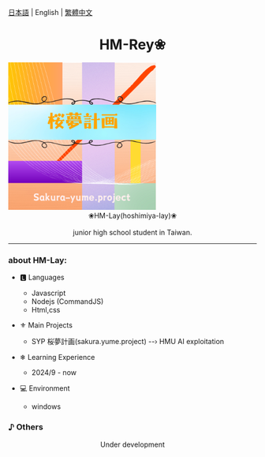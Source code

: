 [日本語](README_jp.md) | English | [繁體中文](README_zh-tw.md)
# <center>HM-Rey❀ 

</center> <img src="SYP-logo.png" style="min-width:300px; width:30%">
  <center>❀HM-Lay(hoshimiya-lay)❀</center> 
  <br>
  <center>junior high school student in Taiwan.</center>


  -----

### about HM-Lay: 
- 🅻 Languages
  - Javascript 
  - Nodejs (CommandJS)
  - Html,css

- ⚜︎ Main Projects
  - SYP 桜夢計画(sakura.yume.project)
  --› HMU AI exploitation

- ❄ Learning Experience
  - 2024/9 - now

- :computer: Environment
  - windows

### ♪ Others
  <center>Under development</center>

